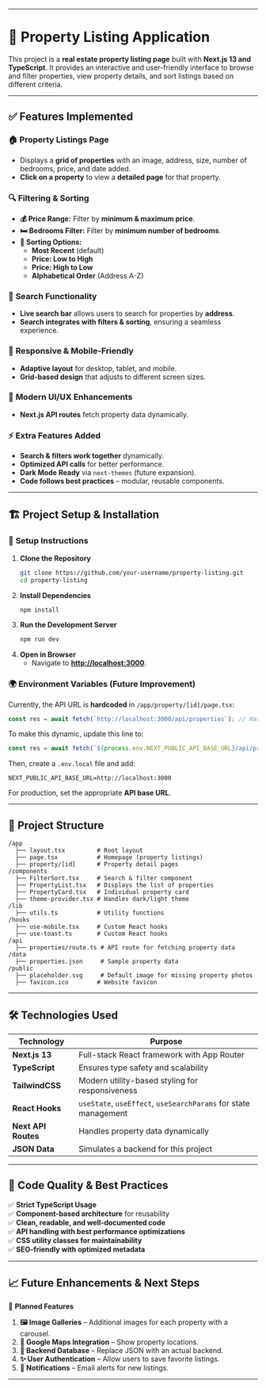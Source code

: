 
---

# 🏡 Property Listing Application

This project is a **real estate property listing page** built with **Next.js 13 and TypeScript**. It provides an interactive and user-friendly interface to browse and filter properties, view property details, and sort listings based on different criteria.

---

## ✅ **Features Implemented**

### 🏠 **Property Listings Page**
- Displays a **grid of properties** with an image, address, size, number of bedrooms, price, and date added.
- **Click on a property** to view a **detailed page** for that property.

### 🔍 **Filtering & Sorting**
- **💰 Price Range:** Filter by **minimum & maximum price**.
- **🛏️ Bedrooms Filter:** Filter by **minimum number of bedrooms**.
- **📅 Sorting Options:**
  - **Most Recent** (default)
  - **Price: Low to High**
  - **Price: High to Low**
  - **Alphabetical Order** (Address A-Z)

### 🔎 **Search Functionality**
- **Live search bar** allows users to search for properties by **address**.
- **Search integrates with filters & sorting**, ensuring a seamless experience.

### 📱 **Responsive & Mobile-Friendly**
- **Adaptive layout** for desktop, tablet, and mobile.
- **Grid-based design** that adjusts to different screen sizes.

### 🎨 **Modern UI/UX Enhancements**
- **Next.js API routes** fetch property data dynamically.

### ⚡ **Extra Features Added**
- **Search & filters work together** dynamically.
- **Optimized API calls** for better performance.
- **Dark Mode Ready** via `next-themes` (future expansion).
- **Code follows best practices** – modular, reusable components.

---

## 🏗️ **Project Setup & Installation**

### 🔧 **Setup Instructions**
1. **Clone the Repository**
   ```sh
   git clone https://github.com/your-username/property-listing.git
   cd property-listing
   ```
2. **Install Dependencies**
   ```sh
   npm install
   ```
3. **Run the Development Server**
   ```sh
   npm run dev
   ```
4. **Open in Browser**
   - Navigate to **[http://localhost:3000](http://localhost:3000)**.

### 🌍 **Environment Variables (Future Improvement)**
Currently, the API URL is **hardcoded** in ``` /app/property/[id]/page.tsx ```:
```ts
const res = await fetch(`http://localhost:3000/api/properties`); // Hardcoded for ease of usage
```
To make this dynamic, update this line to:
```ts
const res = await fetch(`${process.env.NEXT_PUBLIC_API_BASE_URL}/api/properties`);
```
Then, create a `.env.local` file and add:
```env
NEXT_PUBLIC_API_BASE_URL=http://localhost:3000
```
For production, set the appropriate **API base URL**.

---

## 📂 **Project Structure**

```
/app
  ├── layout.tsx         # Root layout
  ├── page.tsx           # Homepage (property listings)
  ├── property/[id]      # Property detail pages
/components
  ├── FilterSort.tsx     # Search & filter component
  ├── PropertyList.tsx   # Displays the list of properties
  ├── PropertyCard.tsx   # Individual property card
  ├── theme-provider.tsx # Handles dark/light theme
/lib
  ├── utils.ts           # Utility functions
/hooks                   
  ├── use-mobile.tsx     # Custom React hooks
  ├── use-toast.ts       # Custom React hooks
/api
  ├── properties/route.ts # API route for fetching property data
/data
  ├── properties.json     # Sample property data
/public
  ├── placeholder.svg     # Default image for missing property photos
  ├── favicon.ico        # Website favicon
```

---

## 🛠️ **Technologies Used**

| Technology        | Purpose |
|------------------|---------|
| **Next.js 13**  | Full-stack React framework with App Router |
| **TypeScript**  | Ensures type safety and scalability |
| **TailwindCSS** | Modern utility-based styling for responsiveness |
| **React Hooks** | `useState`, `useEffect`, `useSearchParams` for state management |
| **Next API Routes** | Handles property data dynamically |
| **JSON Data** | Simulates a backend for this project |

---

## 🚀 **Code Quality & Best Practices**

✅ **Strict TypeScript Usage**  
✅ **Component-based architecture** for reusability  
✅ **Clean, readable, and well-documented code**  
✅ **API handling with best performance optimizations**  
✅ **CSS utility classes for maintainability**  
✅ **SEO-friendly with optimized metadata**  

---

## 📈 **Future Enhancements & Next Steps**

🚀 **Planned Features**
1. **🖼️ Image Galleries** – Additional images for each property with a carousel.
2. **📍 Google Maps Integration** – Show property locations.
3. **💾 Backend Database** – Replace JSON with an actual backend.
4. **✨ User Authentication** – Allow users to save favorite listings.
5. **🔔 Notifications** – Email alerts for new listings.

---